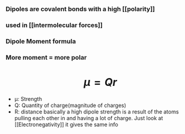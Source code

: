 ### Dipoles are covalent bonds with a high [[polarity]]
### used in [[intermolecular forces]]

### Dipole Moment formula
### More moment = more polar
# $$ µ = Qr $$
- µ: Strength
- Q: Quantity of charge(magnitude of charges)
- R: distance
basically a high dipole strength is a result of the atoms pulling each other in and having a lot of charge. Just look at [[Electronegativity]] it gives the same info

